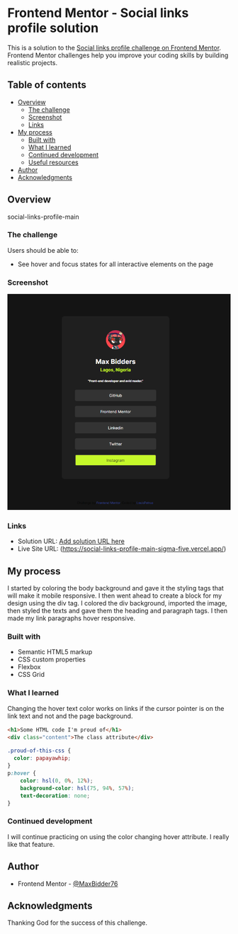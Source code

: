 # Frontend Mentor - Social links profile solution

This is a solution to the [Social links profile challenge on Frontend Mentor](https://www.frontendmentor.io/challenges/social-links-profile-UG32l9m6dQ). Frontend Mentor challenges help you improve your coding skills by building realistic projects. 

## Table of contents

- [Overview](#overview)
  - [The challenge](#the-challenge)
  - [Screenshot](#screenshot)
  - [Links](#links)
- [My process](#my-process)
  - [Built with](#built-with)
  - [What I learned](#what-i-learned)
  - [Continued development](#continued-development)
  - [Useful resources](#useful-resources)
- [Author](#author)
- [Acknowledgments](#acknowledgments)


## Overview

social-links-profile-main

### The challenge

Users should be able to:

- See hover and focus states for all interactive elements on the page

### Screenshot

![](./Good.png) 

### Links

- Solution URL: [Add solution URL here](https://your-solution-url.com)
- Live Site URL: (https://social-links-profile-main-sigma-five.vercel.app/)

## My process

I started by coloring the body background and gave it the styling tags that will make it mobile responsive. I then went ahead to create a block for my design using the div tag. I colored the div background, imported the image, then styled the texts and gave them the heading and paragraph tags. I then made my link paragraphs hover responsive.

### Built with

- Semantic HTML5 markup
- CSS custom properties
- Flexbox
- CSS Grid

### What I learned

Changing the hover text color works on links if the cursor pointer is on the link text and not and the page background.

```html
<h1>Some HTML code I'm proud of</h1>
<div class="content">The class attribute</div>
```
```css
.proud-of-this-css {
  color: papayawhip;
}
p:hover {    
    color: hsl(0, 0%, 12%);
    background-color: hsl(75, 94%, 57%);
    text-decoration: none;
}
```

### Continued development

I will continue practicing on using the color changing hover attribute. I really like that feature.

## Author

- Frontend Mentor - [@MaxBidder76](https://www.frontendmentor.io/profile/MaxBidder76)

## Acknowledgments

Thanking God for the success of this challenge.
